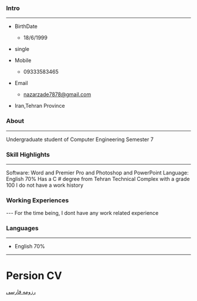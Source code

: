 

### Intro

---

+ BirthDate
  - 18/6/1999
+ single

+ Mobile
  - 09333583465
+ Email
  - nazarzade7878@gmail.com
+ Iran,Tehran Province  

### About

---

Undergraduate student of Computer Engineering Semester 7

### Skill Highlights

---
Software: Word and Premier Pro and Photoshop and PowerPoint
 Language: English 70%
  Has a C # degree from Tehran Technical Complex with a grade
 100
 I do not have a work history
### Working Experiences

  

--- For the time being, I dont have any work related experience

  
### Languages

---

+ English 70%

---

# Persion CV

[رزومه فارسی](/index-en)
